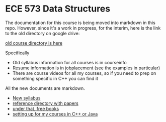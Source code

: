 # ECE 573 Data Structures

The documentation for this course is being moved into markdown in this repo.
However, since it's a work in progress, for the interim, here is the link to the old directory on google drive:

[old course directory is here](https://drive.google.com/drive/folders/0Bwxfq4Y7f7vkeHB2emExaThFUlE?resourcekey=0-vc7jfyiAfUHaAAc1ZPX5rw&usp=share_link)

Specifically
* Old syllabus information for all courses is in courseinfo
* Resume information is in jobplacement (see the examples in particular)
* There are course videos for all my courses, so if you need to prep on something specific in C++ you can find it

All the new documents are markdown.
* [New syllabus](syllabus.md)
* [reference directory with papers](ref)
* [under that, free books](ref/books)
* [setting up for my courses in C++ or Java](https://github.com/stevensdeptece/DovKrugerCourses)
